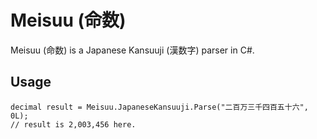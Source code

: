 # Meisuu (命数)

Meisuu (命数) is a Japanese Kansuuji (漢数字) parser in C#.

## Usage

```
decimal result = Meisuu.JapaneseKansuuji.Parse("二百万三千四百五十六", 0L);
// result is 2,003,456 here.
```
